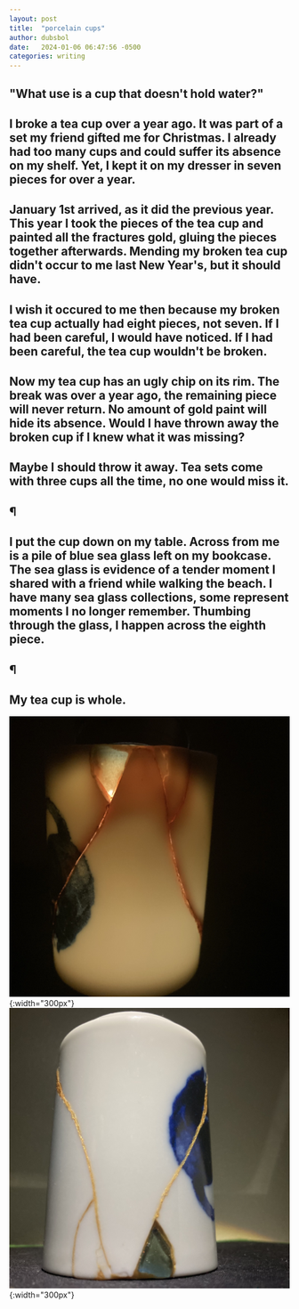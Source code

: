 ```yaml
---
layout: post
title:  "porcelain cups"
author: dubsbol
date:   2024-01-06 06:47:56 -0500
categories: writing
---
```


## "What use is a cup that doesn't hold water?"
 
## I broke a tea cup over a year ago. It was part of a set my friend gifted me for Christmas. I already had too many cups and could suffer its absence on my shelf. Yet, I kept it on my dresser in seven pieces for over a year.
 
## January 1st arrived, as it did the previous year. This year I took the pieces of the tea cup and painted all the fractures gold, gluing the pieces together afterwards. Mending my broken tea cup didn't occur to me last New Year's, but it should have.
 
## I wish it occured to me then because my broken tea cup actually had eight pieces, not seven. If I had been careful, I would have noticed. If I had been careful, the tea cup wouldn't be broken.

## Now my tea cup has an ugly chip on its rim. The break was over a year ago, the remaining piece will never return. No amount of gold paint will hide its absence. Would I have thrown away the broken cup if I knew what it was missing?

## Maybe I should throw it away. Tea sets come with three cups all the time, no one would miss it.

## ¶

## I put the cup down on my table. Across from me is a pile of blue sea glass left on my bookcase. The sea glass is evidence of a tender moment I shared with a friend while walking the beach. I have many sea glass collections, some represent moments I no longer remember. Thumbing through the glass, I happen across the eighth piece.

## ¶

## My tea cup is whole.

![](/assets/kintsugi.jpg){:width="300px"}
![](/assets/kintsugi2.jpg){:width="300px"}